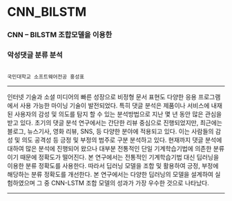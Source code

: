 # CNN_BILSTM



### CNN – BILSTM 조합모델을 이용한 
### 악성댓글 분류 분석



                                                                              국민대학교 소프트웨어전공 홍성표
------------------------------------------------------------------------------------------------------------------------ 

인터넷 기술과 소셜 미디어의 빠른 성장으로 비정형 문서 표현도 다양한 응용 프로그램에서 사용 가능한 마이닝 기술이 발전되었다. 특히 댓글 분석은 제품이나 
서비스에 내재된 사용자의 감성 및 의도를 탐지 할 수 있는 분석방법으로 지난 몇 년 동안 많은 관심을 받고 있다. 초기의 댓글 분석 연구에서는 간단한 리뷰
중심으로 진행되었지만, 최근에는 블로그, 뉴스기사, 영화 리뷰, SNS, 등 다양한 분야에 적용되고 있다. 이는 사람들의 감성 및 의도 공격성 등 긍정 및 
부정의 범주로 구분 분석하고 있다. 현재까지 댓글 분석에 대하여 많은 분석에 진행되어 왔으나 대부분 전통적인 단일 기계학습기법에 의존한 분류이기 때문에
정확도가 떨어진다. 본 연구에서는 전통적인 기계학습기법 대신 딥러닝을 이용한 분류 정확도를 사용한다. 따라서 딥러닝 모델을 조합 및 활용하여 긍정, 부정에
해당하는 분류 정확도를 개선한다. 본 연구에서는 다양한 딥러닝의 모델을 설계하여 실험하였으며 그 중 CNN-LSTM 조합 모델의 성과가 가장 우수한 것으로 나타났다.

-----------------------------------------------------------------------------------------------------------------------

